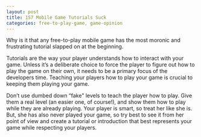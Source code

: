```yaml
---
layout: post
title: 157 Mobile Game Tutorials Suck
categories: free-to-play-game, game-opinion
---
```

Why is it that any free-to-play mobile game has the most moronic and frustrating tutorial slapped on at the beginning.

Tutorials are the way your player understands how to interact with your game.  Unless it’s a deliberate choice to force the player to figure out how to play the game on their own, it needs to be a primary focus of the developers time.  Teaching your players how to play your game is crucial to keeping them playing your game.

Don’t use dumbed down “fake" levels to teach the player how to play.  Give them a real level (an easier one, of course!), and show them how to play while they are already playing.  Your player is smart, so treat her like she is.  But, she has also never played your game, so try best to see it from her point of view and create a tutorial or introduction that best represents your game while respecting your players.